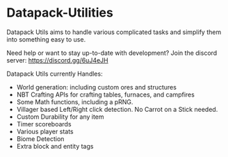 # Datapack-Utilities
Datapack Utils aims to handle various complicated tasks and simplify them into something easy to use.

Need help or want to stay up-to-date with development? Join the discord server: https://discord.gg/6uJ4eJH

Datapack Utils currently Handles:

* World generation: including custom ores and structures
* NBT Crafting APIs for crafting tables, furnaces, and campfires
* Some Math functions, including a pRNG.
* Villager based Left/Right click detection. No Carrot on a Stick needed.
* Custom Durability for any item
* Timer scoreboards
* Various player stats
* Biome Detection
* Extra block and entity tags
